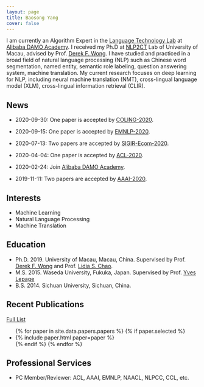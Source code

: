 ```yaml
---
layout: page
title: Baosong Yang
cover: false
---
```

I am currently an Algorithm Expert in the [Language Technology Lab](https://damo.alibaba.com/labs/language-technology?lang=en) at [Alibaba DAMO Academy](https://damo.alibaba.com). I received my Ph.D at [NLP2CT](http://nlp2ct.cis.umac.mo/) Lab of University of Macau, advised by Prof. [Derek F. Wong](https://www.fst.um.edu.mo/en/staff/fstfw.html). I have studied and practiced in a broad field of natural language processing (NLP) such as Chinese word segmentation, named entity, semantic role labeling, question answering system, machine translation. My current research focuses on deep learning for NLP, including neural machine translation (NMT),  cross-lingual language model (XLM), cross-lingual information retrieval (CLIR).

## News
* 2020-09-30: One paper is accepted by [COLING-2020](https://coling2020.org/#).

* 2020-09-15: One paper is accepted by [EMNLP-2020](https://2020.emnlp.org/).

* 2020-07-13: Two papers are accepted by [SIGIR-Ecom-2020](https://sigir-ecom.github.io/).

* 2020-04-04: One paper is accepted by [ACL-2020](http://www.acl2020.org/).

* 2020-02-24: Join [Alibaba DAMO Academy](https://damo.alibaba.com).

* 2019-11-11: Two papers are accepted by [AAAI-2020](https://aaai.org/Conferences/AAAI-20/).

## Interests
* Machine Learning
* Natural Language Processing
* Machine Translation

## Education
* Ph.D. 2019. University of Macau, Macau, China.
  Supervised by Prof. [Derek F. Wong](https://www.fst.um.edu.mo/en/staff/fstfw.html) and Prof. [Lidia S. Chao](https://www.fst.um.edu.mo/en/staff/cds/lidiasc.html).
* M.S. 2015. Waseda University, Fukuka, Japan.
  Supervised by Prof. [Yves Lepage](https://www.waseda.jp/fsci/gips/other-en/2015/09/08/2164/)
* B.S. 2014. Sichuan University, Sichuan, China.

## Recent Publications
[Full List](/publications/)
<ul>
{% for paper in site.data.papers.papers %}
  {% if paper.selected %}
  <li>
  {% include paper.html paper=paper %}
  </li>
  {% endif %}
{% endfor %}
</ul>

## Professional Services
* PC Member/Reviewer: ACL, AAAI, EMNLP, NAACL, NLPCC, CCL, etc.
